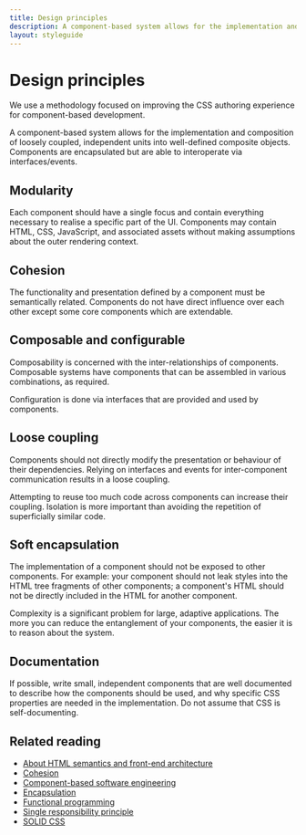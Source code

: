 ```yaml
---
title: Design principles
description: A component-based system allows for the implementation and composition of loosely coupled, independent units into well-defined composite objects.
layout: styleguide
---
```


# Design principles

We use a methodology focused on improving the CSS authoring experience for component-based development.

A component-based system allows for the implementation and composition of loosely coupled, independent units into well-defined composite objects. Components are encapsulated but are able to interoperate via interfaces/events.

## Modularity

Each component should have a single focus and contain everything necessary to realise a specific part of the UI. Components may contain HTML, CSS, JavaScript, and associated assets without making assumptions about the outer rendering context.

## Cohesion

The functionality and presentation defined by a component must be semantically related. Components do not have direct influence over each other except some core components which are extendable.

## Composable and configurable

Composability is concerned with the inter-relationships of components. Composable systems have components that can be assembled in various combinations, as required.

Configuration is done via interfaces that are provided and used by components.

## Loose coupling

Components should not directly modify the presentation or behaviour of their dependencies. Relying on interfaces and events for inter-component communication results in a loose coupling.

Attempting to reuse too much code across components can increase their coupling. Isolation is more important than avoiding the repetition of superficially similar code.

## Soft encapsulation

The implementation of a component should not be exposed to other components. For example: your component should not leak styles into the HTML tree fragments of other components; a component's HTML should not be directly included in the HTML for another component.

Complexity is a significant problem for large, adaptive applications. The more you can reduce the entanglement of your components, the easier it is to reason about the system.

## Documentation

If possible, write small, independent components that are well documented to describe how the components should be used, and why specific CSS properties are needed in the implementation. Do not assume that CSS is self-documenting.

## Related reading

- [About HTML semantics and front-end architecture](http://nicolasgallagher.com/about-html-semantics-front-end-architecture/)
- [Cohesion](<http://en.wikipedia.org/wiki/Cohesion_(computer_science)>)
- [Component-based software engineering](http://en.wikipedia.org/wiki/Component-based_software_engineering)
- [Encapsulation](<http://en.wikipedia.org/wiki/Encapsulation_(object-oriented_programming)>)
- [Functional programming](http://en.wikipedia.org/wiki/Functional_programming)
- [Single responsibility principle](http://en.wikipedia.org/wiki/Single_responsibility_principle)
- [SOLID CSS](http://blog.millermedeiros.com/solid-css/)
